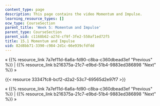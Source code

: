 ```yaml
---
content_type: page
description: This page contains the video Momentum and Impulse.
learning_resource_types: []
ocw_type: CourseSection
parent_title: 'Week 5: Momentum and Impulse'
parent_type: CourseSection
parent_uid: c1168b62-a27d-cf9f-3fe2-550af1ed72f5
title: 15.1 Momentum and Impulse
uid: 82d8bb71-3390-c984-2d1c-66e939cfdfdd
---
```


« {{% resource_link 7a7ef11d-6a6a-fd90-c8ba-c360dbead3ef "Previous" %}} | {{% resource_link b216375a-21c7-e9bd-51b4-9883ed386898 "Next" %}} »

{{< resource 33347fc8-bcf2-d2a2-53c7-69565d2e97f7 >}}

« {{% resource_link 7a7ef11d-6a6a-fd90-c8ba-c360dbead3ef "Previous" %}} | {{% resource_link b216375a-21c7-e9bd-51b4-9883ed386898 "Next" %}} »